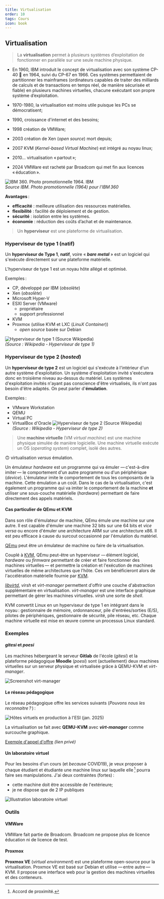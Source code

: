 ```yaml
---
title: Virtualisation
order: 10
tags: Cours
icon: book
---
```


## Virtualisation

> La **virtualisation** permet à plusieurs systèmes d’exploitation de fonctionner en parallèle sur une seule machine physique.  


- En 1960, IBM introduit le concept de virtualisation avec son système CP-40 🔗 en 1964, suivi du CP-67 en 1966. Ces systèmes permettaient de partitionner les mainframes (ordinateurs capables de traiter des milliards de calculs et de transactions en temps réel, de manière sécurisée et fiable) en plusieurs machines virtuelles, chacune exécutant son propre système d’exploitation.

- 1970-1980, la virtualisation est moins utile puisque les PCs se démocratisent;
- 1990, croissance d'internet et des besoins;
- 1998 création de VMWare;
- 2003 création de Xen (_open source_) mort depuis;
- 2007 KVM (_Kernel-based Virtual Machine_) est intégré au noyau linux;
- 2010… virtualisation « partout »;
- 2024 VMWare est racheté par Broadcom qui met fin aux licences « éducation ».

![IBM 360. Photo promotionnelle 1964. IBM](/assets/img/ibm-360.webp)  
_Source IBM. Photo promotionnelle (1964) pour l'IBM 360_


**Avantages** :

- **efficacité** : meilleure utilisation des ressources matérielles.
- **flexibilité** : facilité de déploiement et de gestion.
- **sécurité** : isolation entre les systèmes.
- **économie** : réduction des coûts d’achat et de maintenance.


> Un **hyperviseur** est une plateforme de virtualisation. 

### Hyperviseur de **type 1** (natif)

Un **hyperviseur de Type 1**, **natif**, voire « **_bare metal_** » est un logiciel qui s'exécute directement sur une plateforme matérielle.

L'hyperviseur de type 1 est un noyau hôte allégé et optimisé. 

Exemples : 

- CP, développé par IBM (_obsolète_) 
- Xen (_obsolète_)
- Microsoft Hyper-V
- ESXI Server  (VMware)
    - propriétaire
    - support professionnel 
- KVM
- Proxmox (utilise KVM et LXC (_LinuX Container_))
    - _open source_ basée sur Debian

![Hyperviseur de type 1 (Source Wikipedia)](/assets/img/Diagramme_ArchiHyperviseur_type1.png)  
_(Source : Wikipedia - Hyperviseur de type 1)_



### Hyperviseur de **type 2** (_hosted_)

Un **hyperviseur de type 2** est un logiciel qui s'exécute à l'intérieur d'un autre système d'exploitation. Un système d'exploitation invité s'exécutera donc en troisième niveau au-dessus du matériel. Les systèmes d'exploitation invités n'ayant pas conscience d'être virtualisés, ils n'ont pas besoin d'être adaptés. 
On peut parler d'**émulation**. 

Exemples : 

- VMware Workstation
- QEMU 
- Virtual PC
- VirtualBox d'Oracle
![Hyperviseur de type 2 (Source Wikipedia)](/assets/img/Diagramme_ArchiEmulateur_type2.png)  
_(Source : Wikipedia - Hyperviseur de type 2)_

> Une **machine virtuelle** (VM _virtual machine_) est une machine physique simulée de manière logicielle. Une machine virtuelle exécute un OS (_operating system_) complet, isolé des autres. 

🙃 virtualisation _versus_ émulation. 

Un émulateur *hardware* est un programme qui va émuler — c'est-à-dire imiter — le comportement d'un autre programme ou d'un périphérique (*device*). L'émulateur imite le comportement de tous les composants de la machine. Cette émulation a un coût. Dans le cas de la virtualisation, c'est également un programme qui va imiter le comportement de la machine **et** utiliser une sous-couche matérielle (*hardware*) permettant de faire directement des appels matériels. 

#### Cas particulier de **QEmu** et **KVM**

Dans son rôle d'émulateur de machine, QEmu émule une machine sur une autre. Il est capable d'émuler une machine 32 bits sur une 64 bits et *vice versa* ou encore d'émuler une architecture ARM sur une architecture x86. Il est peu efficace à cause du surcout occasionné par l'émulation du matériel. 

[QEmu][qemu] peut être un émulateur de machine ou faire de la virtualisation. 

Couplé à [KVM][kvm], QEmu peut-être un hyperviseur — élément logiciel, *hardware* ou *firmware* permettant de créer et faire fonctionner des machines virtuelles — et permettre la création et l'exécution de machines virtuelles de même architectures que l'hôte. Ces *vm* bénéficieront alors de l'accélération matérielle fournie par [KVM][kvm].

[*libvirtd*][libvirt], *virsh* et *virt-manager* permettent d'offrir une couche d'abstraction supplémentaire en virtualisation. *virt-manager* est une interface graphique permettant de gérer les machines virtuelles. *virsh* une sorte de *shell*. 

KVM convertit Linux en un hyperviseur de type 1 en intégrant dans le noyau : gestionnaire de mémoire, ordonnanceur, pile d'entrées/sorties (E/S), pilotes de périphériques, gestionnaire de sécurité, pile réseau, etc. Chaque machine virtuelle est mise en œuvre comme un processus Linux standard.

### Exemples

#### *gitesi* et *poesi*

Les machines hébergeant le serveur **Gitlab** de l'école (_gitesi_) et la plateforme pédagogique **Moodle** (_poesi_) sont (actuellement) deux machines virtuelles sur un serveur physique et virtualisée grâce à QEMU-KVM et _virt-manager_. 

![Screenshot virt-manager](/assets/img/virt-manager-esi.png "Screenshot virt-manager")

#### Le réseau pédagogique

Le réseau pédagogique offre les services suivants (_Pouvons nous les reconnaitre ?_ ) : 

![Hôtes virtuels en production à l'ESI (jan. 2025)](/assets/img/esi-hotes.png "Hôtes virtuels en production à l'ESI (jan. 2025) _(privé)_")

La virtualisation se fait avec **QEMU-KVM** avec **_virt-manager_** comme surcouche graphique. 

[Exemple d'appel d'offre](/assets/pdf/2024CahierDesChargesVirtualisation_FMA_01.pdf) _(lien privé)_

#### Un laboratoire virtuel

Pour les besoins d'un cours (et _because_ COVID19), je veux proposer à chaque étudiant et étudiante une machine linux sur laquelle elle [^f1] pourra faire ses manipulations. J'ai deux contraintes (fortes) : 

- cette machine doit être accessible de l'extérieure;
- je ne dispose que de 2 IP publiques

![Illustration laboratoire virtuel](/assets/img/lab.png "Illustration laboratoire virtuel")

[^f1]: Accord de proximité.

### Outils

#### VMWare 

VMWare fait partie de Broadcom. Broadcom ne propose plus de licence éducation ni de licence de test. 

#### Proxmox

**Proxmox VE** (_virtual environment_) est une plateforme open-source pour la virtualisation. Proxmox VE est basé sur Debian et utilise — entre autre — KVM. Il propose une interface web pour la gestion des machines virtuelles et des conteneurs. 









[qemu]:http://wiki.qemu.org/Main_Page
[kvm]:http://www.linux-kvm.org/page/Main_Page
[libvirt]:http://libvirt.org/
